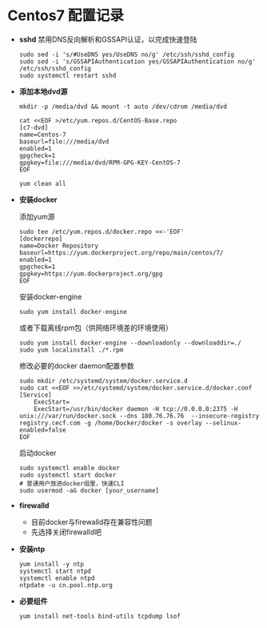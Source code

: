 # Centos7 配置记录

* **sshd** 禁用DNS反向解析和GSSAPI认证，以完成快速登陆
  ```
  sudo sed -i 's/#UseDNS yes/UseDNS no/g' /etc/ssh/sshd_config
  sudo sed -i 's/GSSAPIAuthentication yes/GSSAPIAuthentication no/g' /etc/ssh/sshd_config
  sudo systemctl restart sshd
  ```

* **添加本地dvd源**

  ```
  mkdir -p /media/dvd && mount -t auto /dev/cdrom /media/dvd

  cat <<EOF >/etc/yum.repos.d/CentOS-Base.repo
  [c7-dvd]
  name=Centos-7
  baseurl=file:///media/dvd
  enabled=1
  gpgcheck=1
  gpgkey=file:///media/dvd/RPM-GPG-KEY-CentOS-7
  EOF

  yum clean all
  ```


* **安装docker**

  添加yum源
  ```
  sudo tee /etc/yum.repos.d/docker.repo <<-'EOF'
  [dockerrepo]
  name=Docker Repository
  baseurl=https://yum.dockerproject.org/repo/main/centos/7/
  enabled=1
  gpgcheck=1
  gpgkey=https://yum.dockerproject.org/gpg
  EOF
  ```
  
  安装docker-engine
  ```
  sudo yum install docker-engine
  ```

  或者下载离线rpm包（供网络环境差的环境使用）
  ```
  sudo yum install docker-engine --downloadonly --downloaddir=./
  sudo yum localinstall ./*.rpm
  ```
  
  修改必要的docker daemon配置参数
  ```
  sudo mkdir /etc/systemd/system/docker.service.d
  sudo cat <<EOF >>/etc/systemd/system/docker.service.d/docker.conf
  [Service]
      ExecStart=
      ExecStart=/usr/bin/docker daemon -H tcp://0.0.0.0:2375 -H unix:///var/run/docker.sock --dns 180.76.76.76  --insecure-registry registry.cecf.com -g /home/Docker/docker -s overlay --selinux-enabled=false
  EOF
  ```

  启动docker
  ```
  sudo systemctl enable docker
  sudo systemctl start docker
  # 普通用户放进docker组里，快速CLI
  sudo usermod -aG docker [your_username]
  ```

* **firewalld**

  * 目前docker与firewalld存在兼容性问题
  * 先选择关闭firewalld吧


* **安装ntp**

  ```
  yum install -y ntp
  systemctl start ntpd
  systemctl enable ntpd
  ntpdate -u cn.pool.ntp.org
  ```

* **必要组件**

  ```
  yum install net-tools bind-utils tcpdump lsof
  ```
